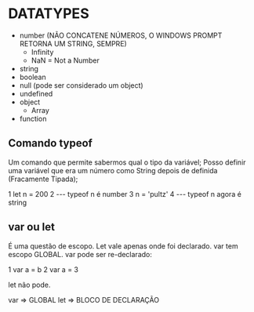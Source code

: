 # DATATYPES

+ number (NÃO CONCATENE NÚMEROS, O WINDOWS PROMPT RETORNA UM STRING, SEMPRE)
    - Infinity
    - NaN = Not a Number
+ string
+ boolean
+ null (pode ser considerado um object)
+ undefined
+ object
    - Array
+ function

## Comando typeof

Um comando que permite sabermos qual o tipo da variável;
Posso definir uma variável que era um número como String depois de definida (Fracamente Tipada);

1 let n = 200
2 --- typeof n é number
3 n = 'pultz'
4 --- typeof n agora é string

## var ou let

É uma questão de escopo. Let vale apenas onde
foi declarado. var tem escopo GLOBAL.
var pode ser re-declarado:

1 var a = b
2 var a = 3

let não pode.

var => GLOBAL
let => BLOCO DE DECLARAÇÃO